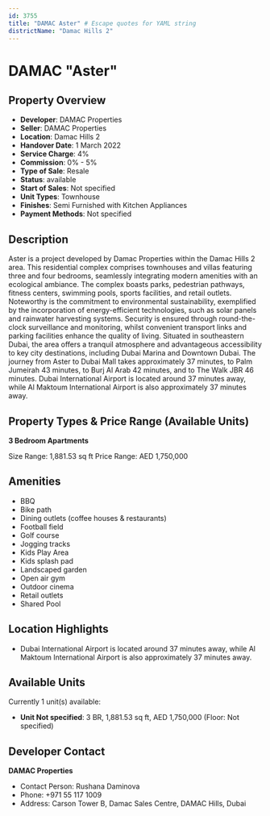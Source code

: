 ```yaml
---
id: 3755
title: "DAMAC Aster" # Escape quotes for YAML string
districtName: "Damac Hills 2"
---
```


# DAMAC "Aster"

## Property Overview
- **Developer**: DAMAC Properties
- **Seller**: DAMAC Properties
- **Location**: Damac Hills 2
- **Handover Date**: 1 March 2022
- **Service Charge**: 4%
- **Commission**: 0% - 5%
- **Type of Sale**: Resale
- **Status**: available
- **Start of Sales**: Not specified
- **Unit Types**: Townhouse
- **Finishes**: Semi Furnished with Kitchen Appliances
- **Payment Methods**: Not specified

## Description
Aster is a project developed by Damac Properties within the Damac Hills 2 area. This residential complex comprises townhouses and villas featuring three and four bedrooms, seamlessly integrating modern amenities with an ecological ambiance. The complex boasts parks, pedestrian pathways, fitness centers, swimming pools, sports facilities, and retail outlets. Noteworthy is the commitment to environmental sustainability, exemplified by the incorporation of energy-efficient technologies, such as solar panels and rainwater harvesting systems. Security is ensured through round-the-clock surveillance and monitoring, whilst convenient transport links and parking facilities enhance the quality of living. Situated in southeastern Dubai, the area offers a tranquil atmosphere and advantageous accessibility to key city destinations, including Dubai Marina and Downtown Dubai. The journey from Aster to Dubai Mall takes approximately 37 minutes, to Palm Jumeirah 43 minutes, to Burj Al Arab 42 minutes, and to The Walk JBR 46 minutes. Dubai International Airport is located around 37 minutes away, while Al Maktoum International Airport is also approximately 37 minutes away.

## Property Types & Price Range (Available Units)
**3 Bedroom Apartments**

Size Range: 1,881.53 sq ft
Price Range: AED 1,750,000

## Amenities
- BBQ
- Bike path
- Dining outlets  (coffee houses & restaurants)
- Football field
- Golf course
- Jogging tracks
- Kids Play Area
- Kids splash pad
- Landscaped garden
- Open air gym
- Outdoor cinema
- Retail outlets
- Shared Pool

## Location Highlights
- Dubai International Airport is located around 37 minutes away, while Al Maktoum International Airport is also approximately 37 minutes away.

## Available Units
Currently 1 unit(s) available:
- **Unit Not specified**: 3 BR, 1,881.53 sq ft, AED 1,750,000 (Floor: Not specified)

## Developer Contact
**DAMAC Properties**
- Contact Person: Rushana Daminova
- Phone: +971 55 117 1009
- Address: Carson Tower B, Damac Sales Centre, DAMAC Hills, Dubai
